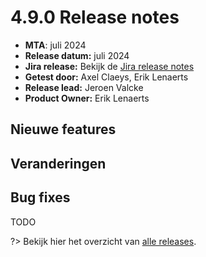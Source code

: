 # 4.9.0 Release notes

* **MTA**: juli 2024
* **Release datum:** juli 2024
* **Jira release:** Bekijk de [Jira release notes](https://jira.antwerpen.be/secure/ReleaseNote.jspa?projectId=14114&version=15731)
* **Getest door:** Axel Claeys, Erik Lenaerts
* **Release lead:** Jeroen Valcke
* **Product Owner:** Erik Lenaerts

## Nieuwe features

## Veranderingen
  
## Bug fixes

TODO

?> Bekijk hier het overzicht van [alle releases](/RELEASE).
